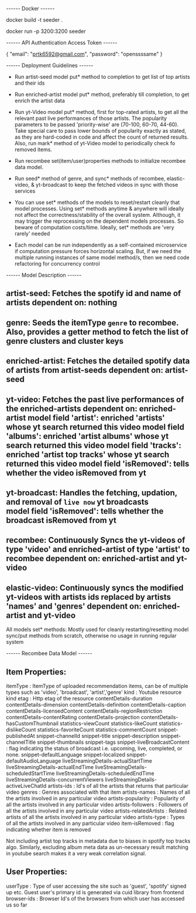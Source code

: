 ------ Docker ------

docker build -t seeder .

docker run -p 3200:3200 seeder


------ API Authentication Access Token ------

{
"email": "prtk6592@gmail.com",
"password": "openssssame"
}


------ Deployment Guidelines ------

- Run artist-seed model put* method to completion to get list of top artists and their ids

- Run enriched-artist model put* method, preferably till completion, to get enrich the artist data

- Run yt-Video model put* method, first for top-rated artists, to get all the relevant past live performances of those      artists. The popularity parameters to be passed 'priority-wise' are (70-100, 60-70, 44-60). Take special care to pass     lower bounds of popularity exactly as stated, as they are hard-coded in code and affect the count of returned results.
  Also, run mark* method of yt-Video model to periodically check fo removed items.

- Run recombee set(item/user)properties methods to initialize recombee data model. 

- Run seed* method of genre, and sync* methods of recombee, elastic-video, & yt-broadcast to keep the fetched videos in     sync with those services 

- You can use set* methods of the models to reset/restart cleanly that model processes. Using set* methods anytime &        anywhere will ideally not affect the correctness/stability of the overall system. Although, it may trigger the            reprocessing on the dependent models processes. So beware of computation costs/time. Ideally, set* methods are 'very      rarely' needed

- Each model can be run independently as a self-contained microservice if computation pressure forces horizontal scaling.   But, if we need the multiple running instances of same model method/s, then we need code refactoring for concurrency      control    

------ Model Description ------

artist-seed: Fetches the spotify id and name of artists
dependent on: nothing
---
genre: Seeds the itemType `genre` to recombee. Also, provides a getter method to fetch the list of genre clusters and cluster keys
---
enriched-artist: Fetches the detailed spotify data of artists from artist-seeds
dependent on: artist-seed
---
yt-video: Fetches the past live performances of the enriched-artists 
dependent on: enriched-artist
model field 'artist': enriched 'artists' whose yt search returned this video
model field 'albums': enriched 'artist albums' whose yt search returned this video
model field 'tracks': enriched 'artist top tracks' whose yt search returned this video
model field 'isRemoved': tells whether the video isRemoved from yt
---
yt-broadcast: Handles the fetching, updation, and removal of  `live now` yt broadcasts   
model field 'isRemoved': tells whether the broadcast isRemoved from yt
---
recombee: Continuously Syncs the yt-videos of type 'video' and enriched-artist of type 'artist' to recombee
dependent on: enriched-artist and yt-video
---
elastic-video: Continuously syncs the modified yt-videos with artists ids replaced by artists 'names' and 'genres' 
dependent on: enriched-artist and yt-video
---
All models set* methods: Mostly used for cleanly restarting/resetting model sync/put methods from scratch, otherwise no usage in running regular system


------ Recombee Data Model ------

Item Properties:
---------------

itemType <string>: ItemType of uploaded recommendation items, can be of multiple types such as 'video', 'broadcast',
'artist','genre' 
kind <string>: Youtube resource kind
etag <string>: Http etag of the resource
contentDetails-duration <string>
contentDetails-dimension <string>
contentDetails-definition <string>
contentDetails-caption <string>
contentDetails-licensedContent <boolean>
contentDetails-regionRestriction <string>
contentDetails-contentRating <string>
contentDetails-projection <string>
contentDetails-hasCustomThumbnail <boolean>
statistics-viewCount <string>
statistics-likeCount <string>
statistics-dislikeCount <string>
statistics-favoriteCount <string>
statistics-commentCount <string>
snippet-publishedAt <timestamp>
snippet-channelId <string>
snippet-title <string>
snippet-description <string>
snippet-channelTitle <string>
snippet-thumbnails <string>
snippet-tags <set>
snippet-liveBroadcastContent <string>: flag indicating the status of broadcast i.e. upcoming, live, completed, or none. 
snippet-defaultLanguage <string>
snippet-localized <string>
snippet-defaultAudioLanguage <string>
liveStreamingDetails-actualStartTime <timestamp>
liveStreamingDetails-actualEndTime <timestamp>
liveStreamingDetails-scheduledStartTime <timestamp>
liveStreamingDetails-scheduledEndTime <timestamp>
liveStreamingDetails-concurrentViewers <string>
liveStreamingDetails-activeLiveChatId <string>
artists-ids <set>: Id's of all the artists that returns that particular video
genres <set>: Genres associated with that item
artists-names <set>: Names of all the artists involved in any particular video
artists-popularity <set>: Popularity of all the artists involved in any particular video
artists-followers <set>: Followers of all the artists involved in any particular video
artists-relatedArtists <set>: Related artists of all the artists involved in any particular video
artists-type <set>: Types of all the artists involved in any particular video
item-isRemoved <boolean>: flag indicating whether item is removed

Not including artist top tracks in metadata due to biases in spotify top tracks algo. Similarly, excluding album meta data as un-necessary result matching in youtube search makes it a very weak correlation signal. 

User Properties:
---------------

userType <string>: Type of user accessing the site such as 'guest', 'spotify' signed up etc. Guest user's primary id is                      generated via cuid library from frontend
browser-ids <set>: Browser Id's of the browsers from which user has accessed us so far 
